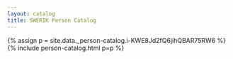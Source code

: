 ```yaml
---
layout: catalog
title: SWERIK Person Catalog
---
```

{% assign p = site.data._person-catalog.i-KWE8Jd2fQ6jihQBAR75RW6 %}
{% include person-catalog.html p=p %}


